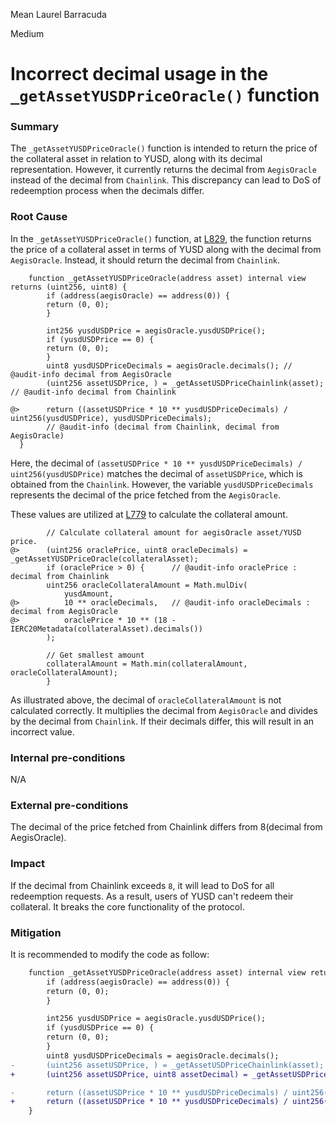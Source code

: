 Mean Laurel Barracuda

Medium

# Incorrect decimal usage in the `_getAssetYUSDPriceOracle()` function

### Summary
The `_getAssetYUSDPriceOracle()` function is intended to return the price of the collateral asset in relation to YUSD, along with its decimal representation. However, it currently returns the decimal from `AegisOracle` instead of the decimal from `Chainlink`. This discrepancy can lead to DoS of redeemption process when the decimals differ.

### Root Cause
In the `_getAssetYUSDPriceOracle()` function, at [L829](https://github.com/sherlock-audit/2025-04-aegis-op-grant/blob/4aceb235db96b2299bb95ebf16e83a24f987bf3e/aegis-contracts/contracts/AegisMinting.sol#L829), the function returns the price of a collateral asset in terms of YUSD along with the decimal from `AegisOracle`. Instead, it should return the decimal from `Chainlink`.

```solidity
    function _getAssetYUSDPriceOracle(address asset) internal view returns (uint256, uint8) {
        if (address(aegisOracle) == address(0)) {
        return (0, 0);
        }

        int256 yusdUSDPrice = aegisOracle.yusdUSDPrice();
        if (yusdUSDPrice == 0) {
        return (0, 0);
        }
        uint8 yusdUSDPriceDecimals = aegisOracle.decimals(); // @audit-info decimal from AegisOracle
        (uint256 assetUSDPrice, ) = _getAssetUSDPriceChainlink(asset); // @audit-info decimal from Chainlink

@>      return ((assetUSDPrice * 10 ** yusdUSDPriceDecimals) / uint256(yusdUSDPrice), yusdUSDPriceDecimals);
        // @audit-info (decimal from Chainlink, decimal from AegisOracle)    
  }
```
Here, the decimal of `(assetUSDPrice * 10 ** yusdUSDPriceDecimals) / uint256(yusdUSDPrice)` matches the decimal of `assetUSDPrice`, which is obtained from the `Chainlink`. However, the variable `yusdUSDPriceDecimals` represents the decimal of the price fetched from the `AegisOracle`.

These values are utilized at [L779](https://github.com/sherlock-audit/2025-04-aegis-op-grant/blob/4aceb235db96b2299bb95ebf16e83a24f987bf3e/aegis-contracts/contracts/AegisMinting.sol#L779) to calculate the collateral amount. 
```solidity
        // Calculate collateral amount for aegisOracle asset/YUSD price.
@>      (uint256 oraclePrice, uint8 oracleDecimals) = _getAssetYUSDPriceOracle(collateralAsset);
        if (oraclePrice > 0) {      // @audit-info oraclePrice : decimal from Chainlink
        uint256 oracleCollateralAmount = Math.mulDiv(
            yusdAmount,
@>          10 ** oracleDecimals,   // @audit-info oracleDecimals : decimal from AegisOracle      
@>          oraclePrice * 10 ** (18 - IERC20Metadata(collateralAsset).decimals()) 
        );

        // Get smallest amount
        collateralAmount = Math.min(collateralAmount, oracleCollateralAmount);
        }
```
As illustrated above, the decimal of `oracleCollateralAmount` is not calculated correctly. It multiplies the decimal from `AegisOracle` and divides by the decimal from `Chainlink`. If their decimals differ, this will result in an incorrect value.

### Internal pre-conditions
N/A

### External pre-conditions
The decimal of the price fetched from Chainlink differs from 8(decimal from AegisOracle).

### Impact
If the decimal from Chainlink exceeds `8`, it will lead to DoS for all redeemption requests. As a result, users of YUSD can't redeem their collateral. It breaks the core functionality of the protocol.


### Mitigation
It is recommended to modify the code as follow:
```diff
    function _getAssetYUSDPriceOracle(address asset) internal view returns (uint256, uint8) {
        if (address(aegisOracle) == address(0)) {
        return (0, 0);
        }

        int256 yusdUSDPrice = aegisOracle.yusdUSDPrice();
        if (yusdUSDPrice == 0) {
        return (0, 0);
        }
        uint8 yusdUSDPriceDecimals = aegisOracle.decimals();
-       (uint256 assetUSDPrice, ) = _getAssetUSDPriceChainlink(asset);
+       (uint256 assetUSDPrice, uint8 assetDecimal) = _getAssetUSDPriceChainlink(asset);

-       return ((assetUSDPrice * 10 ** yusdUSDPriceDecimals) / uint256(yusdUSDPrice), yusdUSDPriceDecimals);
+       return ((assetUSDPrice * 10 ** yusdUSDPriceDecimals) / uint256(yusdUSDPrice), assetDecimal);        
    }
```